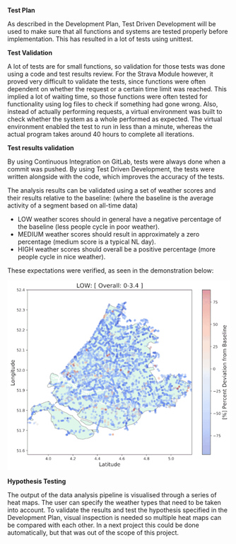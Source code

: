 **Test Plan**

As described in the Development Plan, Test Driven Development will be used to make sure that all functions and systems are tested properly before implementation. This has resulted in a lot of tests using unittest. 

**Test Validation**

A lot of tests are for small functions, so validation for those tests was done using a code and test results review. For the Strava Module however, it proved very difficult to validate the tests, since functions were often dependent on whether the request or a certain time limit was reached. This implied a lot of waiting time, so those functions were often tested for functionality using log files to check if something had gone wrong. Also, instead of actually performing requests, a virtual environment was built to check whether the system as a whole performed as expected. The virtual environment enabled the test to run in less than a minute, whereas the actual program takes around 40 hours to complete all iterations. 

**Test results validation**

By using Continuous Integration on GitLab, tests were always done when a commit was pushed. By using Test Driven Development, the tests were written alongside with the code, which improves the accuracy of the tests.

The analysis results can be validated using a set of weather scores and their results relative to the baseline: (where the baseline is the average activity of a segment based on all-time data)
* LOW weather scores should in general have a negative percentage of the baseline (less people cycle in poor weather).
* MEDIUM weather scores should result in approximately a zero percentage (medium score is a typical NL day).
* HIGH weather scores should overall be a positive percentage (more people cycle in nice weather).

These expectations were verified, as seen in the demonstration below:

![](./Results/score_validation_sm.gif)


**Hypothesis Testing**

The output of the data analysis pipeline is visualised through a series of heat maps. The user can specify the weather types that need to be taken into account. To validate the results and test the hypothesis specified in the Development Plan, visual inspection is needed so multiple heat maps can be compared with each other. In a next project this could be done automatically, but that was out of the scope of this project.
